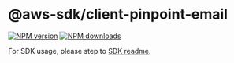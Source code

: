 # @aws-sdk/client-pinpoint-email

[![NPM version](https://img.shields.io/npm/v/@aws-sdk/client-pinpoint-email/rc.svg)](https://www.npmjs.com/package/@aws-sdk/client-pinpoint-email)
[![NPM downloads](https://img.shields.io/npm/dm/@aws-sdk/client-pinpoint-email.svg)](https://www.npmjs.com/package/@aws-sdk/client-pinpoint-email)

For SDK usage, please step to [SDK readme](https://github.com/aws/aws-sdk-js-v3).
